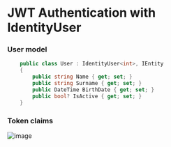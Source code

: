 # JWT Authentication with IdentityUser

### User model
```c#
    public class User : IdentityUser<int>, IEntity
    {
        public string Name { get; set; }
        public string Surname { get; set; }
        public DateTime BirthDate { get; set; }
        public bool? IsActive { get; set; }
    }
```

### Token claims
![image](https://user-images.githubusercontent.com/30668073/60503060-41509f00-9cbf-11e9-8961-70691976fb5c.png)
